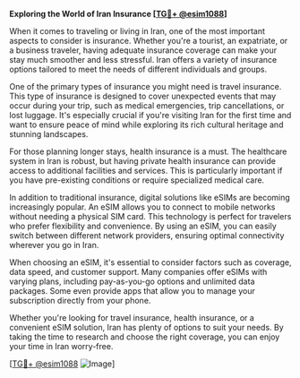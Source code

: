 **Exploring the World of Iran Insurance [[TG💪+ @esim1088](https://t.me/s/esim1088)]**

When it comes to traveling or living in Iran, one of the most important aspects to consider is insurance. Whether you're a tourist, an expatriate, or a business traveler, having adequate insurance coverage can make your stay much smoother and less stressful. Iran offers a variety of insurance options tailored to meet the needs of different individuals and groups.

One of the primary types of insurance you might need is travel insurance. This type of insurance is designed to cover unexpected events that may occur during your trip, such as medical emergencies, trip cancellations, or lost luggage. It's especially crucial if you're visiting Iran for the first time and want to ensure peace of mind while exploring its rich cultural heritage and stunning landscapes.

For those planning longer stays, health insurance is a must. The healthcare system in Iran is robust, but having private health insurance can provide access to additional facilities and services. This is particularly important if you have pre-existing conditions or require specialized medical care.

In addition to traditional insurance, digital solutions like eSIMs are becoming increasingly popular. An eSIM allows you to connect to mobile networks without needing a physical SIM card. This technology is perfect for travelers who prefer flexibility and convenience. By using an eSIM, you can easily switch between different network providers, ensuring optimal connectivity wherever you go in Iran.

When choosing an eSIM, it's essential to consider factors such as coverage, data speed, and customer support. Many companies offer eSIMs with varying plans, including pay-as-you-go options and unlimited data packages. Some even provide apps that allow you to manage your subscription directly from your phone.

Whether you're looking for travel insurance, health insurance, or a convenient eSIM solution, Iran has plenty of options to suit your needs. By taking the time to research and choose the right coverage, you can enjoy your time in Iran worry-free.

[[TG💪+ @esim1088](https://t.me/s/esim1088) ![Image](https://i.postimg.cc/Y0z9fWf4/image.png)]
